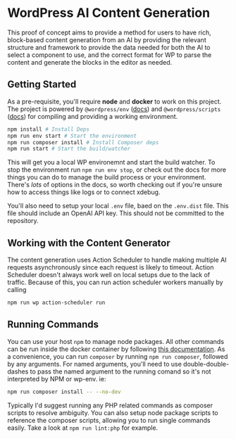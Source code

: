 # WordPress AI Content Generation

This proof of concept aims to provide a method for users to have rich, block-based content generation from an AI by providing the relevant structure and framework to provide the data needed for both the AI to select a component to use, and the correct format for WP to parse the content and generate the blocks in the editor as needed. 

## Getting Started

As a pre-requisite, you'll require **node** and **docker** to work on this project. The project is powered by `@wordpress/env` ([docs](https://developer.wordpress.org/block-editor/reference-guides/packages/packages-env/)) and `@wordpress/scripts` ([docs](https://developer.wordpress.org/block-editor/reference-guides/packages/packages-scripts/)) for compiling and providing a working environment.

```bash
npm install # Install Deps
npm run env start # Start the environment
npm run composer install # Install Composer deps
npm run start # Start the build/watcher
```

This will get you a local WP environemnt and start the build watcher. To stop the environment run `npm run env stop`, or check out the docs for more things you can do to manage the build process or your environment. There's _lots_ of options in the docs, so worth checking out if you're unsure how to access things like logs or to connect xdebug. 

You'll also need to setup your local `.env` file, baed on the `.env.dist` file. This file should include an OpenAI API key. This should not be committed to the repository. 

## Working with the Content Generator

The content generation uses Action Scheduler to handle making multiple AI requests asynchronously since each request is likely to timeout. Action Scheduler doesn't always work well on local setups due to the lack of traffic. Because of this, you can run action scheduler workers manually by calling 

```sh
npm run wp action-scheduler run
```


## Running Commands

You can use your host `npm` to manage node packages. All other commands can be run inside the docker container by following [this documentation](https://developer.wordpress.org/block-editor/reference-guides/packages/packages-env/#using-composer-phpunit-and-wp-cli-tools). As a convenience, you can run `composer` by running `npm run composer`, followed by any arguments. For named arguments, you'll need to use double-double-dashes to pass the named argument to the running comand so it's not interpreted by NPM or wp-env. ie:

```bash
npm run composer install -- --no-dev
```

Typically I'd suggest running any PHP related commands as composer scripts to resolve ambiguity. You can also setup node package scripts to reference the composer scripts, allowing you to run single commands easily. Take a look at `npm run lint:php` for example. 
